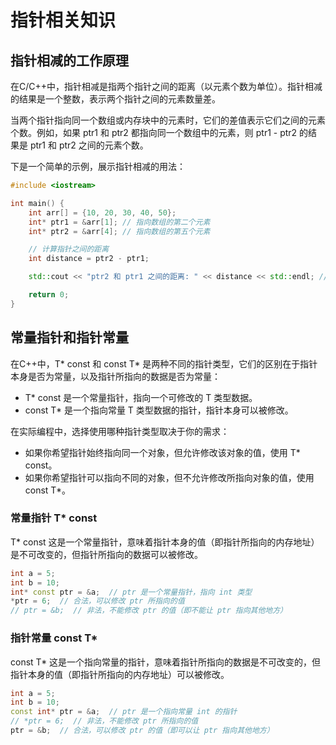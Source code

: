 # 指针相关知识

## 指针相减的工作原理

在C/C++中，指针相减是指两个指针之间的距离（以元素个数为单位）。指针相减的结果是一个整数，表示两个指针之间的元素数量差。

当两个指针指向同一个数组或内存块中的元素时，它们的差值表示它们之间的元素个数。例如，如果 ptr1 和 ptr2 都指向同一个数组中的元素，则 ptr1 - ptr2 的结果是 ptr1 和 ptr2 之间的元素个数。

下是一个简单的示例，展示指针相减的用法：

```c++
#include <iostream>

int main() {
    int arr[] = {10, 20, 30, 40, 50};
    int* ptr1 = &arr[1]; // 指向数组的第二个元素
    int* ptr2 = &arr[4]; // 指向数组的第五个元素

    // 计算指针之间的距离
    int distance = ptr2 - ptr1;

    std::cout << "ptr2 和 ptr1 之间的距离: " << distance << std::endl; // 输出 3

    return 0;
}
```

## 常量指针和指针常量

在C++中，T* const 和 const T* 是两种不同的指针类型，它们的区别在于指针本身是否为常量，以及指针所指向的数据是否为常量：

- T* const 是一个常量指针，指向一个可修改的 T 类型数据。
- const T* 是一个指向常量 T 类型数据的指针，指针本身可以被修改。

在实际编程中，选择使用哪种指针类型取决于你的需求：

- 如果你希望指针始终指向同一个对象，但允许修改该对象的值，使用 T* const。
- 如果你希望指针可以指向不同的对象，但不允许修改所指向对象的值，使用 const T*。

### 常量指针 T* const

T* const 这是一个常量指针，意味着指针本身的值（即指针所指向的内存地址）是不可改变的，但指针所指向的数据可以被修改。

```c++
int a = 5;
int b = 10;
int* const ptr = &a;  // ptr 是一个常量指针，指向 int 类型
*ptr = 6;  // 合法，可以修改 ptr 所指向的值
// ptr = &b;  // 非法，不能修改 ptr 的值（即不能让 ptr 指向其他地方）
```

### 指针常量 const T*

const T* 这是一个指向常量的指针，意味着指针所指向的数据是不可改变的，但指针本身的值（即指针所指向的内存地址）可以被修改。

```c++
int a = 5;
int b = 10;
const int* ptr = &a;  // ptr 是一个指向常量 int 的指针
// *ptr = 6;  // 非法，不能修改 ptr 所指向的值
ptr = &b;  // 合法，可以修改 ptr 的值（即可以让 ptr 指向其他地方）
```


